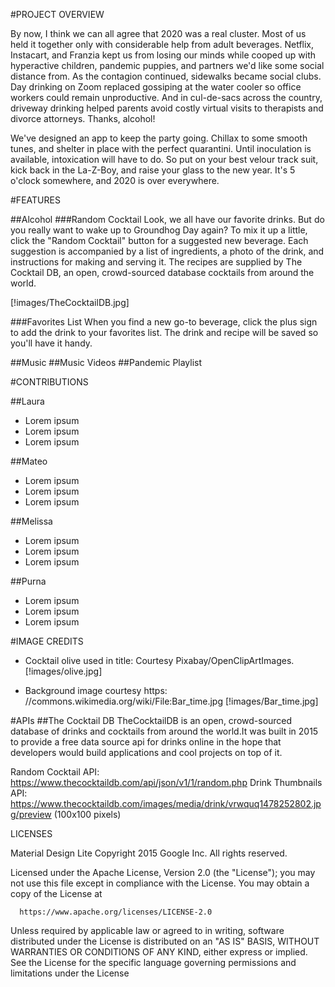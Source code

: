 #PROJECT OVERVIEW

By now, I think we can all agree that 2020 was a real cluster. Most of us held it together only with considerable help from adult beverages. Netflix, Instacart, and Franzia kept us from losing our minds while cooped up with hyperactive children, pandemic puppies, and partners we'd like some social distance from. As the contagion continued, sidewalks became social clubs. Day drinking on Zoom replaced gossiping at the water cooler so office workers could remain unproductive. And in cul-de-sacs across the country, driveway drinking helped parents avoid costly virtual visits to therapists and divorce attorneys. Thanks, alcohol!

We've designed an app to keep the party going. Chillax to some smooth tunes, and shelter in place with the perfect quarantini. Until inoculation is available, intoxication will have to do. So put on your best velour track suit, kick back in the La-Z-Boy, and raise your glass to the new year. It's 5 o'clock somewhere, and 2020 is over everywhere.

#FEATURES

##Alcohol
###Random Cocktail
Look, we all have our favorite drinks. But do you really want to wake up to Groundhog Day again? To mix it up a little, click the "Random Cocktail" button for a suggested new beverage. Each suggestion is accompanied by a list of ingredients, a photo of the drink, and instructions for making and serving it. The recipes are supplied by The Cocktail DB, an open, crowd-sourced database cocktails from around the world.

[!images/TheCocktailDB.jpg]

###Favorites List
When you find a new go-to beverage, click the plus sign to add the drink to your favorites list. The drink and recipe will be saved so you'll have it handy.

##Music
##Music Videos
##Pandemic Playlist

#CONTRIBUTIONS

##Laura

- Lorem ipsum
- Lorem ipsum
- Lorem ipsum

##Mateo

- Lorem ipsum
- Lorem ipsum
- Lorem ipsum

##Melissa

- Lorem ipsum
- Lorem ipsum
- Lorem ipsum

##Purna

- Lorem ipsum
- Lorem ipsum
- Lorem ipsum

#IMAGE CREDITS

- Cocktail olive used in title: Courtesy Pixabay/OpenClipArtImages. [!images/olive.jpg]

- Background image courtesy https: //commons.wikimedia.org/wiki/File:Bar_time.jpg [!images/Bar_time.jpg]

#APIs
##The Cocktail DB
TheCocktailDB is an open, crowd-sourced database of drinks and cocktails from around the world.It was built in 2015 to provide a free data source api for drinks online in the hope that developers would build applications and cool projects on top of it.

Random Cocktail API: https://www.thecocktaildb.com/api/json/v1/1/random.php
Drink Thumbnails API: https://www.thecocktaildb.com/images/media/drink/vrwquq1478252802.jpg/preview (100x100 pixels)

LICENSES

Material Design Lite
Copyright 2015 Google Inc. All rights reserved.

Licensed under the Apache License, Version 2.0 (the "License");
you may not use this file except in compliance with the License.
You may obtain a copy of the License at

      https://www.apache.org/licenses/LICENSE-2.0

Unless required by applicable law or agreed to in writing, software
distributed under the License is distributed on an "AS IS" BASIS,
WITHOUT WARRANTIES OR CONDITIONS OF ANY KIND, either express or implied.
See the License for the specific language governing permissions and
limitations under the License
